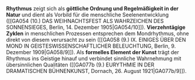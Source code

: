 
**Rhythmus** zeigt sich als **göttliche Ordnung und Regelmäßigkeit in der Natur** und dient als Vorbild für die menschliche Seelenentwicklung ([[GA054 (10.) DAS WEIHNACHTSFEST ALS WAHRZEICHEN DES SONNENSIEGES, Berlin, 14. Dezember 1905|GA054/10]]). **Vierzehntägige Zyklen** in menschlichen Prozessen entsprechen dem Mondrhythmus, ohne direkt von diesem verursacht zu sein ([[GA058 (9.) IX. EINIGES ÜBER DEN MOND IN GEISTESWISSENSCHAFTLICHER BELEUCHTUNG, Berlin, 9. Dezember 1909|GA058/9]]). Als **formelles Element der Kunst** trägt der Rhythmus ins Geistige hinauf und verbindet sinnliche Wahrnehmung mit übersinnlichen Qualitäten ([[GA077b (9.) EURYTHMIE IN DER DRAMATISCHEN BÜHNENKUNST, Dornach, 26. August 1921|GA077b/9]]).
